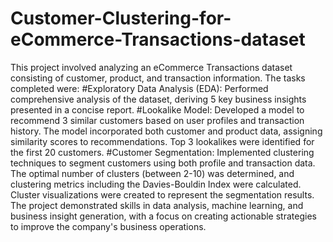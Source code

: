 # Customer-Clustering-for-eCommerce-Transactions-dataset
This project involved analyzing an eCommerce Transactions dataset consisting of customer, product, and transaction information. The tasks completed were:
#Exploratory Data Analysis (EDA): 
Performed comprehensive analysis of the dataset, deriving 5 key business insights presented in a concise report.
#Lookalike Model: 
Developed a model to recommend 3 similar customers based on user profiles and transaction history. The model incorporated both customer and product data, assigning similarity scores to recommendations. Top 3 lookalikes were identified for the first 20 customers.
#Customer Segmentation: 
Implemented clustering techniques to segment customers using both profile and transaction data. The optimal number of clusters (between 2-10) was determined, and clustering metrics including the Davies-Bouldin Index were calculated. Cluster visualizations were created to represent the segmentation results.
The project demonstrated skills in data analysis, machine learning, and business insight generation, with a focus on creating actionable strategies to improve the company's business operations.
